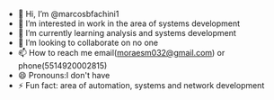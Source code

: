 - 👋 Hi, I’m @marcosbfachini1
- 👀 I’m interested in work in the area of ​​systems development
- 🌱 I’m currently learning analysis and systems development
- 💞️ I’m looking to collaborate on no one
- 📫 How to reach me email(moraesm032@gmail.com) or phone(5514920002815)
- 😄 Pronouns:I don't have
- ⚡ Fun fact: area of ​​automation, systems and network development

<!---
marcosbfachini1/marcosbfachini1 is a ✨ special ✨ repository because its `README.md` (this file) appears on your GitHub profile.
You can click the Preview link to take a look at your changes.
--->
